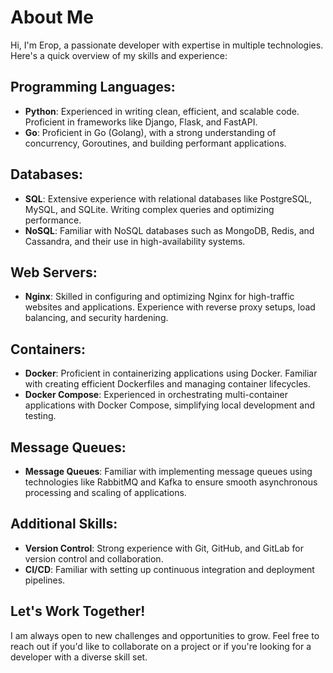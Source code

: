 # About Me

Hi, I'm Егор, a passionate developer with expertise in multiple technologies. Here's a quick overview of my skills and experience:

## Programming Languages:
- **Python**: Experienced in writing clean, efficient, and scalable code. Proficient in frameworks like Django, Flask, and FastAPI. 
- **Go**: Proficient in Go (Golang), with a strong understanding of concurrency, Goroutines, and building performant applications.

## Databases:
- **SQL**: Extensive experience with relational databases like PostgreSQL, MySQL, and SQLite. Writing complex queries and optimizing performance.
- **NoSQL**: Familiar with NoSQL databases such as MongoDB, Redis, and Cassandra, and their use in high-availability systems.

## Web Servers:
- **Nginx**: Skilled in configuring and optimizing Nginx for high-traffic websites and applications. Experience with reverse proxy setups, load balancing, and security hardening.

## Containers:
- **Docker**: Proficient in containerizing applications using Docker. Familiar with creating efficient Dockerfiles and managing container lifecycles.
- **Docker Compose**: Experienced in orchestrating multi-container applications with Docker Compose, simplifying local development and testing.

## Message Queues:
- **Message Queues**: Familiar with implementing message queues using technologies like RabbitMQ and Kafka to ensure smooth asynchronous processing and scaling of applications.

## Additional Skills:
- **Version Control**: Strong experience with Git, GitHub, and GitLab for version control and collaboration.
- **CI/CD**: Familiar with setting up continuous integration and deployment pipelines.

## Let's Work Together!
I am always open to new challenges and opportunities to grow. Feel free to reach out if you'd like to collaborate on a project or if you're looking for a developer with a diverse skill set.
